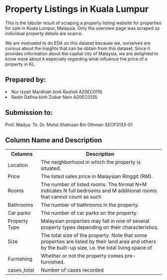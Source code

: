 <h1>Property Listings in Kuala Lumpur</h1>
This is the tabular result of scraping a property listing website for properties for sale in Kuala Lumpur, Malaysia. Only the overview page was scraped so individual property details are scarce.

We are motivated to do EDA on this dataset because we, ourselves are curious about the insights that can be obtain from this dataset. Since it provides information about the capital city of Malaysia, we are delighted to know more about it especially regarding what influence the price of a property in KL.

<h2>Prepared by:</h2>
<li>Nur Izzah Mardhiah binti Rashidi A20EC0116</li>
<li>Radin Dafina binti Zulkar Nain A20EC0135</li>

<h2>Submission to:</h2>
Prof. Madya. Ts. Dr. Mohd Shahizan Bin Othman
SECP3133-01

<h2>Column Name and Description</h2>
<table>
  <tr>
    <th>Columns</th>
    <th>Description</th>
  </tr>
  <tr>
    <td>Location</td>
    <td>The neighborhood in which the property is situated.</td>
  </tr>
  <tr>
    <td>Price</td>
    <td>The listed sales price in Malaysian Ringgit (RM).</td>
  </tr>
  <tr>
    <td>Rooms</td>
    <td>The number of listed rooms. The format N+M indicates N full bedrooms and M additional rooms that cannot count as such</td>
  </tr>
  <tr>
    <td>Bathrooms</td>
    <td>The number of bathrooms in the property.</td>
  </tr>
  <tr>
    <td>Car parks</td>
    <td>The number of car parks on the property.</td>
  </tr>
  <tr>
    <td>Property Type</td>
    <td>Malaysian properties may fall in one of several property types depending on their characteristics.</td>
  </tr>
    <tr>
    <td>Size</td>
    <td>The total size of the property. Note that some properties are listed by their land area and others by the built-up size, i.e. the total living space of</td>
  </tr>
    <tr>
    <td>Furnishing</td>
    <td>Whether or not the property comes pre-furnished.</td>
  </tr>
    <tr>
    <td>cases_total </td>
    <td>Number of cases recorded</td>
  </tr>
    
</table>
